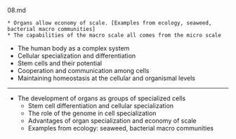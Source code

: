 08.md

    * Organs allow economy of scale. [Examples from ecology, seaweed, bacterial macro communities]
    * The capabilities of the macro scale all comes from the micro scale

- The human body as a complex system
- Cellular specialization and differentiation
- Stem cells and their potential
- Cooperation and communication among cells
- Maintaining homeostasis at the cellular and organismal levels

---



   - The development of organs as groups of specialized cells
     * Stem cell differentiation and cellular specialization
     * The role of the genome in cell specialization
     * Advantages of organ specialization and economy of scale
     * Examples from ecology: seaweed, bacterial macro communities
